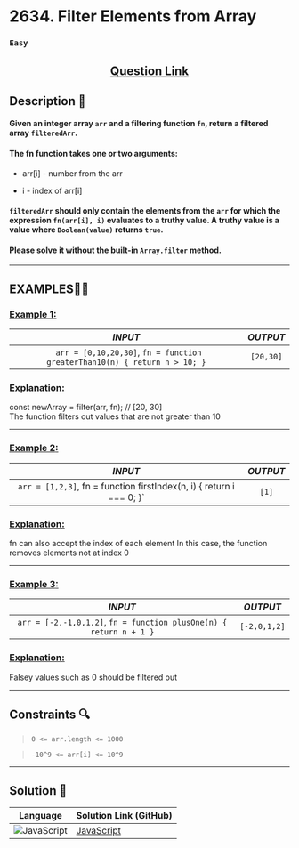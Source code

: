# 2634. Filter Elements from Array

### `Easy`


<h2 align="center">
<a href="https://leetcode.com/problems/filter-elements-from-array/description/?envType=study-plan-v2&envId=30-days-of-javascript"><strong>Question Link</strong></a>
</h2>


## Description 📑

#### Given an integer array `arr` and a filtering function `fn`, return a filtered array `filteredArr`.

#### The fn function takes one or two arguments:

- arr[i] - number from the arr

- i - index of arr[i]

#### `filteredArr` should only contain the elements from the `arr` for which the expression `fn(arr[i], i)` evaluates to a truthy value. A truthy value is a value where `Boolean(value)` returns `true`.

#### Please solve it without the built-in `Array.filter` method.


---

## **EXAMPLES**💫✨ </br>

<h3>

<ins>**Example 1**:</ins> </br>

| _INPUT_ | _OUTPUT_ |
| :-----------: | :-----------: |
| ` arr = [0,10,20,30]`, `fn = function greaterThan10(n) { return n > 10; }`| `[20,30]` |

</h3>

<h3>
<ins>Explanation:</ins>
</h3>

const newArray = filter(arr, fn); // [20, 30] <br>
The function filters out values that are not greater than 10
___
<h3>

<ins>**Example 2**:</ins> </br>

| _INPUT_ | _OUTPUT_ |
| :-----------: | :-----------: |
| `arr = [1,2,3]`, fn = function firstIndex(n, i) { return i === 0; }` |`[1]` |

</h3>


<h3>
<ins>Explanation:</ins>
</h3>

fn can also accept the index of each element
In this case, the function removes elements not at index 0
___

<h3>

<ins>**Example 3**:</ins> </br>

| _INPUT_ | _OUTPUT_ |
| :-----------: | :-----------: |
| `arr = [-2,-1,0,1,2]`, `fn = function plusOne(n) { return n + 1 }` |`[-2,0,1,2]` |

</h3>


<h3>
<ins>Explanation:</ins>
</h3>

Falsey values such as 0 should be filtered out

___

## Constraints 🔍

> `0 <= arr.length <= 1000` <br>

> `-10^9 <= arr[i] <= 10^9` <br>

___

## Solution 📃

|  Language   |  Solution Link (GitHub) |
| ------------- | ------------- |
|  ![JavaScript](https://img.shields.io/badge/javascript-%23323330.svg?style=flat&logo=javascript&logoColor=%23F7DF1E)  | [JavaScript](https://github.com/Purnima47/Leetcode-Solutions/blob/main/30%20Days%20of%20JavaScript/(6)%202634.%20Filter%20Elements%20from%20Array/_2634FilterElementsFromArray.js) |
